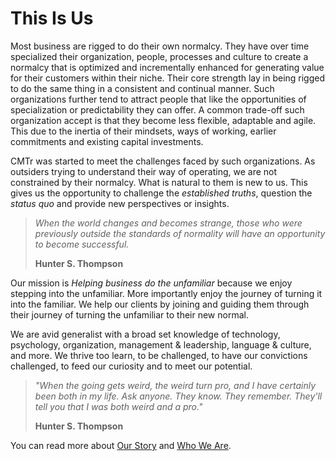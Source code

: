 # This Is Us

Most business are rigged to do their own normalcy. They have over time specialized their organization, people, processes and culture to create a normalcy that is optimized and incrementally enhanced for generating value for their customers within their niche. Their core strength lay in being rigged to do the same thing in a consistent and continual manner. Such organizations further tend to attract people that like the opportunities of specialization or predictability they can offer. A common trade-off such organization accept is that they become less flexible, adaptable and agile. This due to the inertia of their mindsets, ways of working, earlier commitments and existing capital investments. 

CMTr was started to meet the challenges faced by such organizations. As outsiders trying to understand their way of operating, we are not constrained by their normalcy. What is natural to them is new to us. This gives us the opportunity to challenge the *established truths*, question the  *status quo* and provide new perspectives or insights. 

> *When the world changes and becomes strange, those who were previously outside the standards of normality will have an opportunity to become successful.* 
>
> **Hunter S. Thompson** 


Our mission is *Helping business do the unfamiliar* because we enjoy stepping into the unfamiliar. More importantly enjoy the journey of turning it into the familiar. We help our clients by joining and guiding them through their journey of turning the unfamiliar to their new normal. 

We are avid generalist with a broad set knowledge of technology, psychology, organization, management & leadership, language & culture, and more. We thrive too learn, to be challenged, to have our convictions challenged, to feed our curiosity and to meet our potential.  

> *"When the going gets weird, the weird turn pro, and I have certainly been both in my life. Ask anyone. They know. They remember. They'll tell you that I was both weird and a pro."*
> 
> **Hunter S. Thompson**

You can read more about [Our Story](/about/ourstory) and [Who We Are](/about/whoweare).